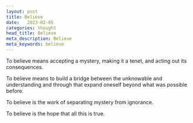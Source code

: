 ```yaml
---
layout: post
title: Believe
date:   2023-02-05
categories: thought
head_title: Believe
meta_description: Believe
meta_keywords: believe
---
```


To believe means accepting a mystery, making it a tenet, and acting out its consequences. 

To believe means to build a bridge between the unknowable and understanding and through that expand oneself beyond what was possible before. 

To believe is the work of separating mystery from ignorance.

To believe is the hope that all this is true.